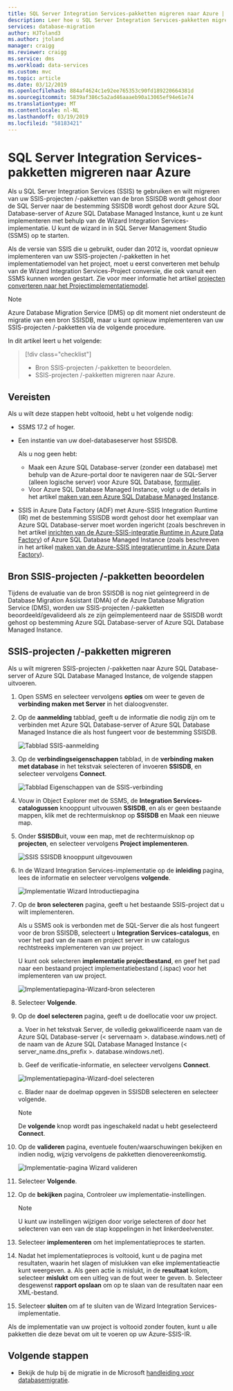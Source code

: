 ```yaml
---
title: SQL Server Integration Services-pakketten migreren naar Azure | Microsoft Docs
description: Leer hoe u SQL Server Integration Services-pakketten migreren naar Azure.
services: database-migration
author: HJToland3
ms.author: jtoland
manager: craigg
ms.reviewer: craigg
ms.service: dms
ms.workload: data-services
ms.custom: mvc
ms.topic: article
ms.date: 03/12/2019
ms.openlocfilehash: 884af4624c1e92ee765353c90fd189220664381d
ms.sourcegitcommit: 5839af386c5a2ad46aaaeb90a13065ef94e61e74
ms.translationtype: MT
ms.contentlocale: nl-NL
ms.lasthandoff: 03/19/2019
ms.locfileid: "58183421"
---
```

# <a name="migrate-sql-server-integration-services-packages-to-azure"></a>SQL Server Integration Services-pakketten migreren naar Azure
Als u SQL Server Integration Services (SSIS) te gebruiken en wilt migreren van uw SSIS-projecten /-pakketten van de bron SSISDB wordt gehost door de SQL Server naar de bestemming SSISDB wordt gehost door Azure SQL Database-server of Azure SQL Database Managed Instance, kunt u ze kunt implementeren met behulp van de Wizard Integration Services-implementatie. U kunt de wizard in in SQL Server Management Studio (SSMS) op te starten.

Als de versie van SSIS die u gebruikt, ouder dan 2012 is, voordat opnieuw implementeren van uw SSIS-projecten /-pakketten in het implementatiemodel van het project, moet u eerst converteren met behulp van de Wizard Integration Services-Project conversie, die ook vanuit een SSMS kunnen worden gestart. Zie voor meer informatie het artikel [projecten converteren naar het Projectimplementatiemodel](https://docs.microsoft.com/sql/integration-services/packages/deploy-integration-services-ssis-projects-and-packages?view=sql-server-2017#convert).

> [!NOTE]
> Azure Database Migration Service (DMS) op dit moment niet ondersteunt de migratie van een bron SSISDB, maar u kunt opnieuw implementeren van uw SSIS-projecten /-pakketten via de volgende procedure. 

In dit artikel leert u het volgende:
> [!div class="checklist"]
> * Bron SSIS-projecten /-pakketten te beoordelen.
> * SSIS-projecten /-pakketten migreren naar Azure.

## <a name="prerequisites"></a>Vereisten
Als u wilt deze stappen hebt voltooid, hebt u het volgende nodig:

- SSMS 17.2 of hoger.
- Een instantie van uw doel-databaseserver host SSISDB.
 
  Als u nog geen hebt:
    - Maak een Azure SQL Database-server (zonder een database) met behulp van de Azure-portal door te navigeren naar de SQL-Server (alleen logische server) voor Azure SQL Database, [formulier](https://ms.portal.azure.com/#create/Microsoft.SQLServer).
    - Voor Azure SQL Database Managed Instance, volgt u de details in het artikel [maken van een Azure SQL Database Managed Instance](https://docs.microsoft.com/azure/sql-database/sql-database-managed-instance-get-started).

- SSIS in Azure Data Factory (ADF) met Azure-SSIS Integration Runtime (IR) met de bestemming SSISDB wordt gehost door het exemplaar van Azure SQL Database-server moet worden ingericht (zoals beschreven in het artikel [inrichten van de Azure-SSIS-integratie Runtime in Azure Data Factory](https://docs.microsoft.com/azure/data-factory/tutorial-deploy-ssis-packages-azure)) of Azure SQL Database Managed Instance (zoals beschreven in het artikel [maken van de Azure-SSIS integratieruntime in Azure Data Factory](https://docs.microsoft.com/azure/data-factory/create-azure-ssis-integration-runtime)). 

## <a name="assess-source-ssis-projectspackages"></a>Bron SSIS-projecten /-pakketten beoordelen
Tijdens de evaluatie van de bron SSISDB is nog niet geïntegreerd in de Database Migration Assistant (DMA) of de Azure Database Migration Service (DMS), worden uw SSIS-projecten /-pakketten beoordeeld/gevalideerd als ze zijn geïmplementeerd naar de SSISDB wordt gehost op bestemming Azure SQL Database-server of Azure SQL Database Managed Instance.

## <a name="migrate-ssis-projectspackages"></a>SSIS-projecten /-pakketten migreren
Als u wilt migreren SSIS-projecten /-pakketten naar Azure SQL Database-server of Azure SQL Database Managed Instance, de volgende stappen uitvoeren.

1.  Open SSMS en selecteer vervolgens **opties** om weer te geven de **verbinding maken met Server** in het dialoogvenster.

2.  Op de **aanmelding** tabblad, geeft u de informatie die nodig zijn om te verbinden met Azure SQL Database-server of Azure SQL Database Managed Instance die als host fungeert voor de bestemming SSISDB.

    ![Tabblad SSIS-aanmelding](media/how-to-migrate-ssis-packages/dms-ssis-login-tab.png)
 
3.  Op de **verbindingseigenschappen** tabblad, in de **verbinding maken met database** in het tekstvak selecteren of invoeren **SSISDB**, en selecteer vervolgens **Connect**.

    ![Tabblad Eigenschappen van de SSIS-verbinding](media/how-to-migrate-ssis-packages/dms-ssis-conncetion-properties-tab.png)

4.  Vouw in Object Explorer met de SSMS, de **Integration Services-catalogussen** knooppunt uitvouwen **SSISDB**, en als er geen bestaande mappen, klik met de rechtermuisknop op **SSISDB** en Maak een nieuwe map.

5.  Onder **SSISDB**uit, vouw een map, met de rechtermuisknop op **projecten**, en selecteer vervolgens **Project implementeren**.

    ![SSIS SSISDB knooppunt uitgevouwen](media/how-to-migrate-ssis-packages/dms-ssis-ssisdb-node-expanded.png)

6.  In de Wizard Integration Services-implementatie op de **inleiding** pagina, lees de informatie en selecteer vervolgens **volgende**.

    ![Implementatie Wizard Introductiepagina](media/how-to-migrate-ssis-packages/dms-deployment-wizard-introduction-page.png)

7.  Op de **bron selecteren** pagina, geeft u het bestaande SSIS-project dat u wilt implementeren.

    Als u SSMS ook is verbonden met de SQL-Server die als host fungeert voor de bron SSISDB, selecteert u **Integration Services-catalogus**, en voer het pad van de naam en project server in uw catalogus rechtstreeks implementeren van uw project.

    U kunt ook selecteren **implementatie projectbestand**, en geef het pad naar een bestaand project implementatiebestand (.ispac) voor het implementeren van uw project.

    ![Implementatiepagina-Wizard-bron selecteren](media/how-to-migrate-ssis-packages/dms-deployment-wizard-select-source-page.png)
 
8.  Selecteer **Volgende**.
9.  Op de **doel selecteren** pagina, geeft u de doellocatie voor uw project.

       a. Voer in het tekstvak Server, de volledig gekwalificeerde naam van de Azure SQL Database-server (< servernaam >. database.windows.net) of de naam van de Azure SQL Database Managed Instance (< server_name.dns_prefix >. database.windows.net).
 
       b. Geef de verificatie-informatie, en selecteer vervolgens **Connect**.
    
       ![Implementatiepagina-Wizard-doel selecteren](media/how-to-migrate-ssis-packages/dms-deployment-wizard-select-destination-page.png)

    c. Blader naar de doelmap opgeven in SSISDB selecteren en selecteer volgende.

    > [!NOTE]
    > De **volgende** knop wordt pas ingeschakeld nadat u hebt geselecteerd **Connect**. 

10. Op de **valideren** pagina, eventuele fouten/waarschuwingen bekijken en indien nodig, wijzig vervolgens de pakketten dienovereenkomstig.

    ![Implementatie-pagina Wizard valideren](media/how-to-migrate-ssis-packages/dms-deployment-wizard-validate-page.png)

11. Selecteer **Volgende**.

12. Op de **bekijken** pagina, Controleer uw implementatie-instellingen.

    > [!NOTE]
    > U kunt uw instellingen wijzigen door vorige selecteren of door het selecteren van een van de stap koppelingen in het linkerdeelvenster.

13. Selecteer **implementeren** om het implementatieproces te starten.

14. Nadat het implementatieproces is voltooid, kunt u de pagina met resultaten, waarin het slagen of mislukken van elke implementatieactie kunt weergeven.
    a. Als geen actie is mislukt, in de **resultaat** kolom, selecteer **mislukt** om een uitleg van de fout weer te geven.
    b. Selecteer desgewenst **rapport opslaan** om op te slaan van de resultaten naar een XML-bestand.

15. Selecteer **sluiten** om af te sluiten van de Wizard Integration Services-implementatie.

Als de implementatie van uw project is voltooid zonder fouten, kunt u alle pakketten die deze bevat om uit te voeren op uw Azure-SSIS-IR.

## <a name="next-steps"></a>Volgende stappen
- Bekijk de hulp bij de migratie in de Microsoft [handleiding voor databasemigratie](https://datamigration.microsoft.com/).